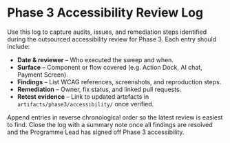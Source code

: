 # Phase 3 Accessibility Review Log

Use this log to capture audits, issues, and remediation steps identified during the outsourced accessibility review for Phase 3. Each entry should include:

- **Date & reviewer** – Who executed the sweep and when.
- **Surface** – Component or flow covered (e.g. Action Dock, AI chat, Payment Screen).
- **Findings** – List WCAG references, screenshots, and reproduction steps.
- **Remediation** – Owner, fix status, and linked pull requests.
- **Retest evidence** – Link to updated artefacts in `artifacts/phase3/accessibility/` once verified.

Append entries in reverse chronological order so the latest review is easiest to find. Close the log with a summary note once all findings are resolved and the Programme Lead has signed off Phase 3 accessibility.
